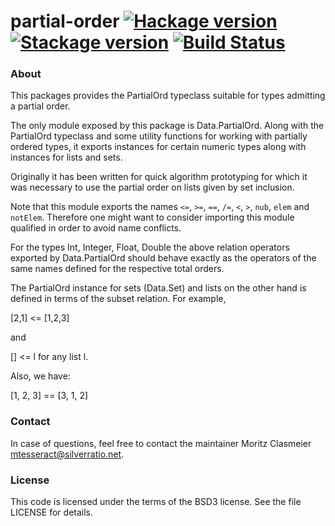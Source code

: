# partial-order [![Hackage version](https://img.shields.io/hackage/v/partial-order.svg?label=Hackage)](https://hackage.haskell.org/package/partial-order) [![Stackage version](https://www.stackage.org/package/partial-order/badge/lts?label=Stackage)](https://www.stackage.org/package/partial-order) [![Build Status](https://travis-ci.org/mtesseract/haskell-partial-order.svg?branch=master)](https://travis-ci.org/mtesseract/haskell-partial-order)

### About

This packages provides the PartialOrd typeclass suitable for types
admitting a partial order. 

The only module exposed by this package is Data.PartialOrd. Along with
the PartialOrd typeclass and some utility functions for working with
partially ordered types, it exports instances for certain numeric
types along with instances for lists and sets.

Originally it has been written for quick algorithm prototyping for
which it was necessary to use the partial order on lists given by set
inclusion.

Note that this module exports the names `<=`, `>=`, `==`, `/=`, `<`,
`>`, `nub`, `elem` and `notElem`. Therefore one might want to consider
importing this module qualified in order to avoid name conflicts.

For the types Int, Integer, Float, Double the above relation operators
exported by Data.PartialOrd should behave exactly as the operators of
the same names defined for the respective total orders.

The PartialOrd instance for sets (Data.Set) and lists on the other
hand is defined in terms of the subset relation. For example,

  [2,1] <= [1,2,3]

and

  [] <= l for any list l.

Also, we have:

  [1, 2, 3] == [3, 1, 2]

### Contact

In case of questions, feel free to contact the maintainer Moritz
Clasmeier <mtesseract@silverratio.net>.

### License

This code is licensed under the terms of the BSD3 license. See the
file LICENSE for details.

